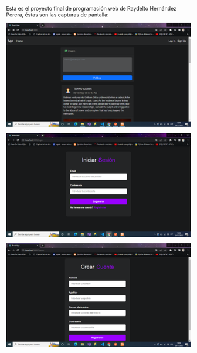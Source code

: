 Esta es el proyecto final de programación web de Raydelto Hernández Perera, éstas son las capturas de pantalla:

![Mi captura de pantalla del inicio](public/img/foto1.png)

![Mi captura de pantalla del login](public/img/foto2.png)

![Mi captura de pantalla del registro](public/img/foto3.png)